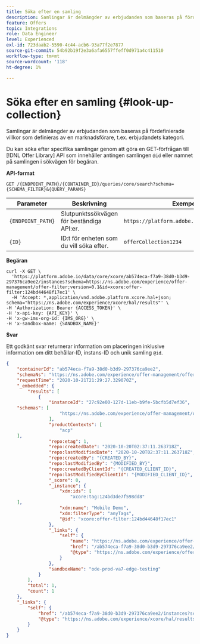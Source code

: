 ```yaml
---
title: Söka efter en samling
description: Samlingar är delmängder av erbjudanden som baseras på fördefinierade villkor som definieras av en marknadsförare, t.ex. erbjudandets kategori.
feature: Offers
topic: Integrations
role: Data Engineer
level: Experienced
exl-id: 723daab2-5590-4c44-acb6-93a77f2e7877
source-git-commit: 54b92b19f2e3a6afa6557ffeff0d971a4c411510
workflow-type: tm+mt
source-wordcount: '118'
ht-degree: 1%

---
```



# Söka efter en samling {#look-up-collection}

Samlingar är delmängder av erbjudanden som baseras på fördefinierade villkor som definieras av en marknadsförare, t.ex. erbjudandets kategori.

Du kan söka efter specifika samlingar genom att göra en GET-förfrågan till [!DNL Offer Library] API som innehåller antingen samlingen `@id` eller namnet på samlingen i sökvägen för begäran.

**API-format**

```http
GET /{ENDPOINT_PATH}/{CONTAINER_ID}/queries/core/search?schema={SCHEMA_FILTER}&{QUERY_PARAMS}
```

| Parameter | Beskrivning | Exempel |
| --------- | ----------- | ------- |
| `{ENDPOINT_PATH}` | Slutpunktssökvägen för beständiga API:er. | `https://platform.adobe.io/data/core/dps/` |
| `{ID}` | ID:t för enheten som du vill söka efter. | `offerCollection1234` |

**Begäran**

```shell
curl -X GET \
  'https://platform.adobe.io/data/core/xcore/ab574eca-f7a9-38d0-b3d9-297376ca9ee2/instances?schema=https://ns.adobe.com/experience/offer-management/offer-filter;version=0.1&id=xcore:offer-filter:124bd44648f17ec1' \
  -H 'Accept: *,application/vnd.adobe.platform.xcore.hal+json; schema="https://ns.adobe.com/experience/xcore/hal/results"' \
-H 'Authorization: Bearer {ACCESS_TOKEN}' \
-H 'x-api-key: {API_KEY}' \
-H 'x-gw-ims-org-id: {IMS_ORG}' \
-H 'x-sandbox-name: {SANDBOX_NAME}'
```

**Svar**

Ett godkänt svar returnerar information om placeringen inklusive information om ditt behållar-ID, instans-ID och unik samling `@id`.

```json
{
    "containerId": "ab574eca-f7a9-38d0-b3d9-297376ca9ee2",
    "schemaNs": "https://ns.adobe.com/experience/offer-management/offer-filter;version=0.1",
    "requestTime": "2020-10-21T21:29:27.329070Z",
    "_embedded": {
        "results": [
            {
                "instanceId": "27c92e00-127d-11eb-b9fe-5bcfb5d7ef36",
    "schemas": [
                    "https://ns.adobe.com/experience/offer-management/offer-filter;version=0.3"
                ],
                "productContexts": [
                    "acp"
    ],
                "repo:etag": 1,
                "repo:createdDate": "2020-10-20T02:37:11.263718Z",
                "repo:lastModifiedDate": "2020-10-20T02:37:11.263718Z",
                "repo:createdBy": "{CREATED_BY}",
                "repo:lastModifiedBy": "{MODIFIED_BY}",
                "repo:createdByClientId": "{CREATED_CLIENT_ID}",
                "repo:lastModifiedByClientId": "{MODIFIED_CLIENT_ID}",
                "_score": 0,
                "_instance": {
                    "xdm:ids": [
                        "xcore:tag:124bd3de7f598dd8"
    ],
                    "xdm:name": "Mobile Demo",
                    "xdm:filterType": "anyTags",
                    "@id": "xcore:offer-filter:124bd44648f17ec1"
                },
                "_links": {
                    "self": {
                        "name": "https://ns.adobe.com/experience/offer-management/offer-filter;version=0.3#27c92e00-127d-11eb-b9fe-5bcfb5d7ef36",
                        "href": "/ab574eca-f7a9-38d0-b3d9-297376ca9ee2/instances/27c92e00-127d-11eb-b9fe-5bcfb5d7ef36",
                        "@type": "https://ns.adobe.com/experience/offer-management/offer-filter;version=0.3"
                    }
                },
                "sandboxName": "ode-prod-va7-edge-testing"
            }
        ],
        "total": 1,
        "count": 1
    },
    "_links": {
        "self": {
            "href": "/ab574eca-f7a9-38d0-b3d9-297376ca9ee2/instances?schema=https://ns.adobe.com/experience/offer-management/offer-filter;version=0.1&id=xcore:offer-filter:124bd44648f17ec1",
            "@type": "https://ns.adobe.com/experience/xcore/hal/results"
        }
    }
}
```
